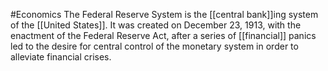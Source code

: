 #Economics 
The Federal Reserve System is the [[central bank]]ing system of the [[United States]]. It was created on December 23, 1913, with the enactment of the Federal Reserve Act, after a series of [[financial]] panics led to the desire for central control of the monetary system in order to alleviate financial crises.